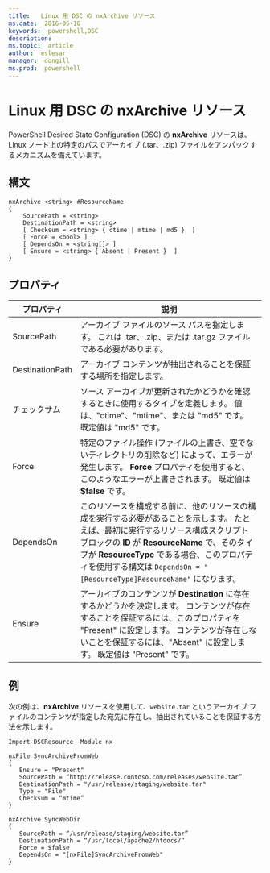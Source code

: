 ```yaml
---
title:   Linux 用 DSC の nxArchive リソース
ms.date:  2016-05-16
keywords:  powershell,DSC
description:  
ms.topic:  article
author:  eslesar
manager:  dongill
ms.prod:  powershell
---
```


# Linux 用 DSC の nxArchive リソース

PowerShell Desired State Configuration (DSC) の **nxArchive** リソースは、Linux ノード上の特定のパスでアーカイブ (.tar、.zip) ファイルをアンパックするメカニズムを備えています。

## 構文

```
nxArchive <string> #ResourceName
{
    SourcePath = <string>
    DestinationPath = <string>
    [ Checksum = <string> { ctime | mtime | md5 }  ]
    [ Force = <bool> ]
    [ DependsOn = <string[]> ]
    [ Ensure = <string> { Absent | Present }  ]
}
```

## プロパティ

|  プロパティ |  説明 | 
|---|---|
| SourcePath| アーカイブ ファイルのソース パスを指定します。 これは .tar、.zip、または .tar.gz ファイルである必要があります。 | 
| DestinationPath| アーカイブ コンテンツが抽出されることを保証する場所を指定します。| 
| チェックサム| ソース アーカイブが更新されたかどうかを確認するときに使用するタイプを定義します。 値は、"ctime"、"mtime"、または "md5" です。 既定値は "md5" です。| 
| Force| 特定のファイル操作 (ファイルの上書き、空でないディレクトリの削除など) によって、エラーが発生します。 **Force** プロパティを使用すると、このようなエラーが上書きされます。 既定値は **$false** です。| 
| DependsOn | このリソースを構成する前に、他のリソースの構成を実行する必要があることを示します。 たとえば、最初に実行するリソース構成スクリプト ブロックの **ID** が **ResourceName** で、そのタイプが **ResourceType** である場合、このプロパティを使用する構文は `DependsOn = "[ResourceType]ResourceName"` になります。| 
| Ensure| アーカイブのコンテンツが **Destination** に存在するかどうかを決定します。 コンテンツが存在することを保証するには、このプロパティを "Present" に設定します。 コンテンツが存在しないことを保証するには、"Absent" に設定します。 既定値は "Present" です。| 

## 例

次の例は、**nxArchive** リソースを使用して、`website.tar` というアーカイブ ファイルのコンテンツが指定した宛先に存在し、抽出されていることを保証する方法を示します。

```
Import-DSCResource -Module nx 

nxFile SyncArchiveFromWeb
{
   Ensure = "Present"
   SourcePath = “http://release.contoso.com/releases/website.tar”
   DestinationPath = "/usr/release/staging/website.tar"
   Type = "File"
   Checksum = “mtime”
}

nxArchive SyncWebDir
{
   SourcePath = “/usr/release/staging/website.tar”
   DestinationPath = “/usr/local/apache2/htdocs/”
   Force = $false
   DependsOn = "[nxFile]SyncArchiveFromWeb"
} 
```



<!--HONumber=May16_HO3-->



